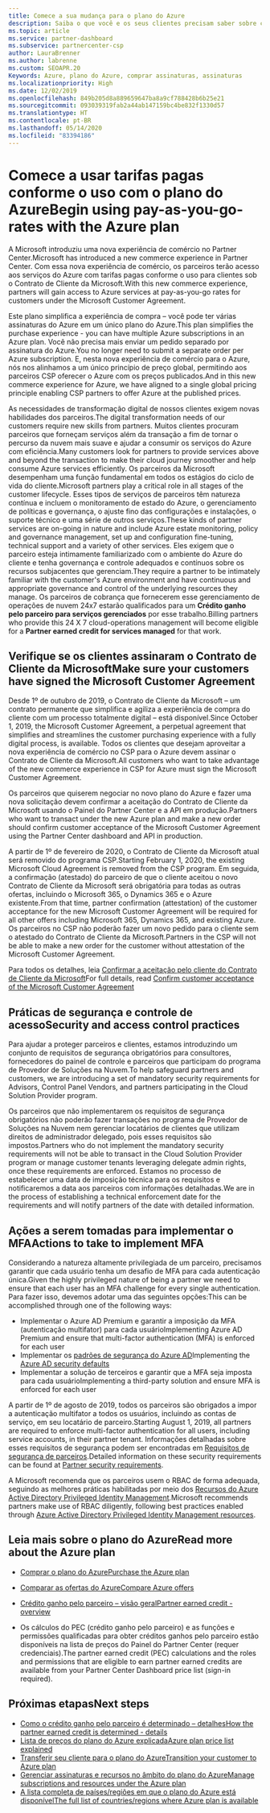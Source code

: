 ```yaml
---
title: Comece a sua mudança para o plano do Azure
description: Saiba o que você e os seus clientes precisam saber sobre como usar o plano pago conforme o uso do Azure, incluindo as primeiras etapas, as precauções de segurança e como começar.
ms.topic: article
ms.service: partner-dashboard
ms.subservice: partnercenter-csp
author: LauraBrenner
ms.author: labrenne
ms.custom: SEOAPR.20
Keywords: Azure, plano do Azure, comprar assinaturas, assinaturas
ms.localizationpriority: High
ms.date: 12/02/2019
ms.openlocfilehash: 849b205d8a889659647ba8a9cf788428b6b25e21
ms.sourcegitcommit: 093039319fab2a44ab147159bc4be832f1330d57
ms.translationtype: HT
ms.contentlocale: pt-BR
ms.lasthandoff: 05/14/2020
ms.locfileid: "83394186"
---
```

# <a name="begin-using-pay-as-you-go-rates-with-the-azure-plan"></a><span data-ttu-id="c30ce-104">Comece a usar tarifas pagas conforme o uso com o plano do Azure</span><span class="sxs-lookup"><span data-stu-id="c30ce-104">Begin using pay-as-you-go-rates with the Azure plan</span></span>

<span data-ttu-id="c30ce-105">A Microsoft introduziu uma nova experiência de comércio no Partner Center.</span><span class="sxs-lookup"><span data-stu-id="c30ce-105">Microsoft has introduced a new commerce experience in Partner Center.</span></span>  <span data-ttu-id="c30ce-106">Com essa nova experiência de comércio, os parceiros terão acesso aos serviços do Azure com tarifas pagas conforme o uso para clientes sob o Contrato de Cliente da Microsoft.</span><span class="sxs-lookup"><span data-stu-id="c30ce-106">With this new commerce experience, partners will gain access to Azure services at pay-as-you-go rates for customers under the Microsoft Customer Agreement.</span></span>

<span data-ttu-id="c30ce-107">Este plano simplifica a experiência de compra – você pode ter várias assinaturas do Azure em um único plano do Azure.</span><span class="sxs-lookup"><span data-stu-id="c30ce-107">This plan simplifies the purchase experience - you can have multiple Azure subscriptions in an Azure plan.</span></span> <span data-ttu-id="c30ce-108">Você não precisa mais enviar um pedido separado por assinatura do Azure.</span><span class="sxs-lookup"><span data-stu-id="c30ce-108">You no longer need to submit a separate order per Azure subscription.</span></span> <span data-ttu-id="c30ce-109">E, nesta nova experiência de comércio para o Azure, nós nos alinhamos a um único princípio de preço global, permitindo aos parceiros CSP oferecer o Azure com os preços publicados.</span><span class="sxs-lookup"><span data-stu-id="c30ce-109">And in this new commerce experience for Azure, we have aligned to a single global pricing principle enabling CSP partners to offer Azure at the published prices.</span></span>

<span data-ttu-id="c30ce-110">As necessidades de transformação digital de nossos clientes exigem novas habilidades dos parceiros.</span><span class="sxs-lookup"><span data-stu-id="c30ce-110">The digital transformation needs of our customers require new skills from partners.</span></span> <span data-ttu-id="c30ce-111">Muitos clientes procuram parceiros que forneçam serviços além da transação a fim de tornar o percurso da nuvem mais suave e ajudar a consumir os serviços do Azure com eficiência.</span><span class="sxs-lookup"><span data-stu-id="c30ce-111">Many customers look for partners to provide services above and beyond the transaction to make their cloud journey smoother and help consume Azure services efficiently.</span></span> <span data-ttu-id="c30ce-112">Os parceiros da Microsoft desempenham uma função fundamental em todos os estágios do ciclo de vida do cliente.</span><span class="sxs-lookup"><span data-stu-id="c30ce-112">Microsoft partners play a critical role in all stages of the customer lifecycle.</span></span> <span data-ttu-id="c30ce-113">Esses tipos de serviços de parceiros têm natureza contínua e incluem o monitoramento de estado do Azure, o gerenciamento de políticas e governança, o ajuste fino das configurações e instalações, o suporte técnico e uma série de outros serviços.</span><span class="sxs-lookup"><span data-stu-id="c30ce-113">These kinds of partner services are on-going in nature and include Azure estate monitoring, policy and governance management, set up and configuration fine-tuning, technical support and a variety of other services.</span></span> <span data-ttu-id="c30ce-114">Eles exigem que o parceiro esteja intimamente familiarizado com o ambiente do Azure do cliente e tenha governança e controle adequados e contínuos sobre os recursos subjacentes que gerenciam.</span><span class="sxs-lookup"><span data-stu-id="c30ce-114">They require a partner to be intimately familiar with the customer's Azure environment and have continuous and appropriate governance and control of the underlying resources they manage.</span></span> <span data-ttu-id="c30ce-115">Os parceiros de cobrança que fornecerem esse gerenciamento de operações de nuvem 24x7 estarão qualificados para um **Crédito ganho pelo parceiro para serviços gerenciados** por esse trabalho.</span><span class="sxs-lookup"><span data-stu-id="c30ce-115">Billing partners who provide this 24 X 7 cloud-operations management will become eligible for a **Partner earned credit for services managed** for that work.</span></span>

## <a name="make-sure-your-customers-have-signed-the-microsoft-customer-agreement"></a><span data-ttu-id="c30ce-116">Verifique se os clientes assinaram o Contrato de Cliente da Microsoft</span><span class="sxs-lookup"><span data-stu-id="c30ce-116">Make sure your customers have signed the Microsoft Customer Agreement</span></span>

<span data-ttu-id="c30ce-117">Desde 1º de outubro de 2019, o Contrato de Cliente da Microsoft – um contrato permanente que simplifica e agiliza a experiência de compra do cliente com um processo totalmente digital – está disponível.</span><span class="sxs-lookup"><span data-stu-id="c30ce-117">Since October 1, 2019, the Microsoft Customer Agreement, a perpetual agreement that simplifies and streamlines the customer purchasing experience with a fully digital process, is available.</span></span> <span data-ttu-id="c30ce-118">Todos os clientes que desejam aproveitar a nova experiência de comércio no CSP para o Azure devem assinar o Contrato de Cliente da Microsoft.</span><span class="sxs-lookup"><span data-stu-id="c30ce-118">All customers who want to take advantage of the new commerce experience in CSP for Azure must sign the Microsoft Customer Agreement.</span></span>

<span data-ttu-id="c30ce-119">Os parceiros que quiserem negociar no novo plano do Azure e fazer uma nova solicitação devem confirmar a aceitação do Contrato de Cliente da Microsoft usando o Painel do Partner Center e a API em produção.</span><span class="sxs-lookup"><span data-stu-id="c30ce-119">Partners who want to transact under the new Azure plan and make a new order should confirm customer acceptance of the Microsoft Customer Agreement using the Partner Center dashboard and API in production.</span></span>

<span data-ttu-id="c30ce-120">A partir de 1º de fevereiro de 2020, o Contrato de Cliente da Microsoft atual será removido do programa CSP.</span><span class="sxs-lookup"><span data-stu-id="c30ce-120">Starting February 1, 2020, the existing Microsoft Cloud Agreement is removed from the CSP program.</span></span> <span data-ttu-id="c30ce-121">Em seguida, a confirmação (atestado) do parceiro de que o cliente aceitou o novo Contrato de Cliente da Microsoft será obrigatória para todas as outras ofertas, incluindo o Microsoft 365, o Dynamics 365 e o Azure existente.</span><span class="sxs-lookup"><span data-stu-id="c30ce-121">From that time, partner confirmation (attestation) of the customer acceptance for the new Microsoft Customer Agreement will be required for all other offers including Microsoft 365, Dynamics 365, and existing Azure.</span></span> <span data-ttu-id="c30ce-122">Os parceiros no CSP não poderão fazer um novo pedido para o cliente sem o atestado do Contrato de Cliente da Microsoft.</span><span class="sxs-lookup"><span data-stu-id="c30ce-122">Partners in the CSP will not be able to make a new order for the customer without attestation of the Microsoft Customer Agreement.</span></span>

<span data-ttu-id="c30ce-123">Para todos os detalhes, leia [Confirmar a aceitação pelo cliente do Contrato de Cliente da Microsoft](confirm-customer-agreement.md)</span><span class="sxs-lookup"><span data-stu-id="c30ce-123">For full details, read [Confirm customer acceptance of the Microsoft Customer Agreement](confirm-customer-agreement.md)</span></span>

## <a name="security-and-access-control-practices"></a><span data-ttu-id="c30ce-124">Práticas de segurança e controle de acesso</span><span class="sxs-lookup"><span data-stu-id="c30ce-124">Security and access control practices</span></span>

<span data-ttu-id="c30ce-125">Para ajudar a proteger parceiros e clientes, estamos introduzindo um conjunto de requisitos de segurança obrigatórios para consultores, fornecedores do painel de controle e parceiros que participam do programa de Provedor de Soluções na Nuvem.</span><span class="sxs-lookup"><span data-stu-id="c30ce-125">To help safeguard partners and customers, we are introducing a set of mandatory security requirements for Advisors, Control Panel Vendors, and partners participating in the Cloud Solution Provider program.</span></span>

<span data-ttu-id="c30ce-126">Os parceiros que não implementarem os requisitos de segurança obrigatórios não poderão fazer transações no programa de Provedor de Soluções na Nuvem nem gerenciar locatários de clientes que utilizam direitos de administrador delegado, pois esses requisitos são impostos.</span><span class="sxs-lookup"><span data-stu-id="c30ce-126">Partners who do not implement the mandatory security requirements will not be able to transact in the Cloud Solution Provider program or manage customer tenants leveraging delegate admin rights, once these requirements are enforced.</span></span> <span data-ttu-id="c30ce-127">Estamos no processo de estabelecer uma data de imposição técnica para os requisitos e notificaremos a data aos parceiros com informações detalhadas.</span><span class="sxs-lookup"><span data-stu-id="c30ce-127">We are in the process of establishing a technical enforcement date for the requirements and will notify partners of the date with detailed information.</span></span>

## <a name="actions-to-take-to-implement-mfa"></a><span data-ttu-id="c30ce-128">Ações a serem tomadas para implementar o MFA</span><span class="sxs-lookup"><span data-stu-id="c30ce-128">Actions to take to implement MFA</span></span>

<span data-ttu-id="c30ce-129">Considerando a natureza altamente privilegiada de um parceiro, precisamos garantir que cada usuário tenha um desafio de MFA para cada autenticação única.</span><span class="sxs-lookup"><span data-stu-id="c30ce-129">Given the highly privileged nature of being a partner we need to ensure that each user has an MFA challenge for every single authentication.</span></span> <span data-ttu-id="c30ce-130">Para fazer isso, devemos adotar uma das seguintes opções:</span><span class="sxs-lookup"><span data-stu-id="c30ce-130">This can be accomplished through one of the following ways:</span></span>

- <span data-ttu-id="c30ce-131">Implementar o Azure AD Premium e garantir a imposição da MFA (autenticação multifator) para cada usuário</span><span class="sxs-lookup"><span data-stu-id="c30ce-131">Implementing Azure AD Premium and ensure that multi-factor authentication (MFA) is enforced for each user</span></span>
- <span data-ttu-id="c30ce-132">Implementar os [padrões de segurança do Azure AD](https://docs.microsoft.com/azure/active-directory/conditional-access/concept-conditional-access-security-defaults)</span><span class="sxs-lookup"><span data-stu-id="c30ce-132">Implementing the [Azure AD security defaults](https://docs.microsoft.com/azure/active-directory/conditional-access/concept-conditional-access-security-defaults)</span></span>
- <span data-ttu-id="c30ce-133">Implementar a solução de terceiros e garantir que a MFA seja imposta para cada usuário</span><span class="sxs-lookup"><span data-stu-id="c30ce-133">Implementing a third-party solution and ensure MFA is enforced for each user</span></span>

<span data-ttu-id="c30ce-134">A partir de 1º de agosto de 2019, todos os parceiros são obrigados a impor a autenticação multifator a todos os usuários, incluindo as contas de serviço, em seu locatário de parceiro.</span><span class="sxs-lookup"><span data-stu-id="c30ce-134">Starting August 1, 2019, all partners are required to enforce multi-factor authentication for all users, including service accounts, in their partner tenant.</span></span> <span data-ttu-id="c30ce-135">Informações detalhadas sobre esses requisitos de segurança podem ser encontradas em [Requisitos de segurança de parceiros](https://docs.microsoft.com/partner-center/partner-security-requirements).</span><span class="sxs-lookup"><span data-stu-id="c30ce-135">Detailed information on these security requirements can be found at [Partner security requirements](https://docs.microsoft.com/partner-center/partner-security-requirements).</span></span>

<span data-ttu-id="c30ce-136">A Microsoft recomenda que os parceiros usem o RBAC de forma adequada, seguindo as melhores práticas habilitadas por meio dos [Recursos do Azure Active Directory Privileged Identity Management](https://docs.microsoft.com/azure/active-directory/privileged-identity-management/pim-configure).</span><span class="sxs-lookup"><span data-stu-id="c30ce-136">Microsoft recommends partners make use of RBAC diligently, following best practices enabled through [Azure Active Directory Privileged Identity Management resources](https://docs.microsoft.com/azure/active-directory/privileged-identity-management/pim-configure).</span></span>

## <a name="read-more-about-the-azure-plan"></a><span data-ttu-id="c30ce-137">Leia mais sobre o plano do Azure</span><span class="sxs-lookup"><span data-stu-id="c30ce-137">Read more about the Azure plan</span></span>

- [<span data-ttu-id="c30ce-138">Comprar o plano do Azure</span><span class="sxs-lookup"><span data-stu-id="c30ce-138">Purchase the Azure plan</span></span>](purchase-azure-plan.md)

- [<span data-ttu-id="c30ce-139">Comparar as ofertas do Azure</span><span class="sxs-lookup"><span data-stu-id="c30ce-139">Compare Azure offers</span></span>](compare-azure-offers.md)

- [<span data-ttu-id="c30ce-140">Crédito ganho pelo parceiro – visão geral</span><span class="sxs-lookup"><span data-stu-id="c30ce-140">Partner earned credit - overview</span></span>](partner-earned-credit.md)

- <span data-ttu-id="c30ce-141">Os cálculos do PEC (crédito ganho pelo parceiro) e as funções e permissões qualificadas para obter créditos ganhos pelo parceiro estão disponíveis na lista de preços do Painel do Partner Center (requer credenciais).</span><span class="sxs-lookup"><span data-stu-id="c30ce-141">The partner earned credit (PEC) calculations and the roles and permissions that are eligible to earn partner earned credits are available from your Partner Center Dashboard price list (sign-in required).</span></span>

## <a name="next-steps"></a><span data-ttu-id="c30ce-142">Próximas etapas</span><span class="sxs-lookup"><span data-stu-id="c30ce-142">Next steps</span></span> 

- [<span data-ttu-id="c30ce-143">Como o crédito ganho pelo parceiro é determinado – detalhes</span><span class="sxs-lookup"><span data-stu-id="c30ce-143">How the partner earned credit is determined - details</span></span>](partner-earned-credit-explanation.md)
- [<span data-ttu-id="c30ce-144">Lista de preços do plano do Azure explicada</span><span class="sxs-lookup"><span data-stu-id="c30ce-144">Azure plan price list explained</span></span>](azure-plan-price-list.md)
- [<span data-ttu-id="c30ce-145">Transferir seu cliente para o plano do Azure</span><span class="sxs-lookup"><span data-stu-id="c30ce-145">Transition your customer to Azure plan</span></span>](azure-plan-transition.md)
- [<span data-ttu-id="c30ce-146">Gerenciar assinaturas e recursos no âmbito do plano do Azure</span><span class="sxs-lookup"><span data-stu-id="c30ce-146">Manage subscriptions and resources under the Azure plan</span></span>](azure-plan-manage.md)
- [<span data-ttu-id="c30ce-147">A lista completa de países/regiões em que o plano do Azure está disponível</span><span class="sxs-lookup"><span data-stu-id="c30ce-147">The full list of countries/regions where Azure plan is available</span></span>](https://query.prod.cms.rt.microsoft.com/cms/api/am/binary/RE3QN0x)
